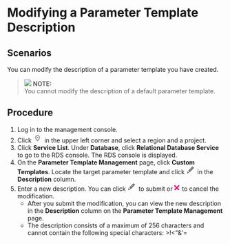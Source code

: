 # Modifying a Parameter Template Description<a name="en-us_topic_sqlserver_0063405522"></a>

## **Scenarios**<a name="en-us_topic_0063405522_section48615666173749"></a>

You can modify the description of a parameter template you have created.

>![](/images/icon-note.gif) **NOTE:**   
>You cannot modify the description of a default parameter template.  

## **Procedure**<a name="en-us_topic_0063405522_s0b4257cd13504b4e9af5cd8af578de78"></a>

1.  Log in to the management console.
2.  Click  ![](figures/region.png)  in the upper left corner and select a region and a project.
3.  Click  **Service List**. Under  **Database**, click  **Relational Database Service**  to go to the RDS console. The RDS console is displayed.
4.  On the  **Parameter Template Management**  page, click  **Custom Templates**. Locate the target parameter template and click  ![](figures/port.png)  in the  **Description**  column.
5.  Enter a new description. You can click  ![](figures/port.png)  to submit or  ![](figures/deleat.png)  to cancel the modification.
    -   After you submit the modification, you can view the new description in the  **Description**  column on the  **Parameter Template Management**  page.
    -   The description consists of a maximum of 256 characters and cannot contain the following special characters: \>!<"&'=


